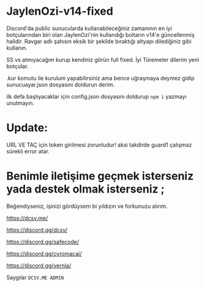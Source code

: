 # JaylenOzi-v14-fixed

Discord'da public sunucularda kullanabileceğiniz zamanının en iyi botçularından biri olan JaylenOzi'nin kullandığı boltarın v14'e güncellenmiş halidir. Ravgar adlı şahısın eksik bir şekilde bıraktığı altyapı dilediğiniz gibi kullanın.

SS vs atmıyacağım kurup kendiniz görün full fixed. İyi Türemeler dilerim yeni botçular.

.kur komutu ile kurulum yapabilirsiniz ama bence uğraşmaya deymez gidip sunucuayar.json dosyasını doldurun derim.

ilk defa başlıyacaklar için config.json dosyasını doldurup `npm i` yazmayı unutmayın.

# Update:

URL VE TAÇ için token girilmesi zorunludur! aksi takdirde guard1 çalışmaz sürekli error atar.

# Benimle iletişime geçmek isterseniz yada destek olmak isterseniz ;

Beğendiyseniz, işinizi gördüysem bi yıldızın ve forkunuzu alırım.

https://dcsv.me/

https://discord.gg/dcsv/

https://discord.gg/safecode/

https://discord.gg/cyromacai/

https://discord.gg/vernia/

Saygılar `DCSV.ME ADMIN`

